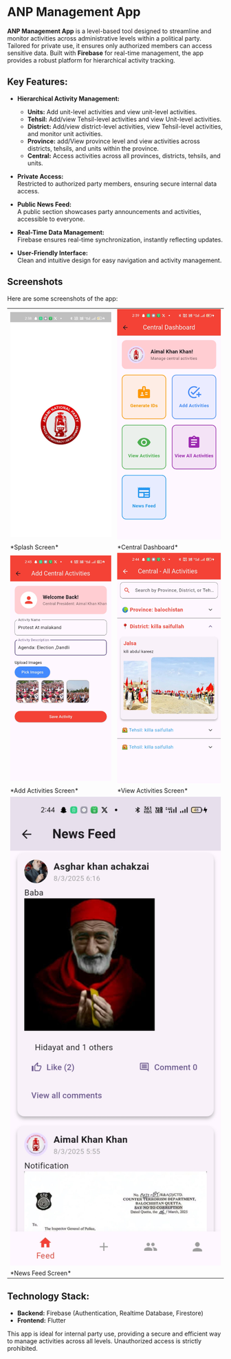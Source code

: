 # ANP Management App

**ANP Management App** is a level-based tool designed to streamline and monitor activities across administrative levels within a political party. Tailored for private use, it ensures only authorized members can access sensitive data. Built with **Firebase** for real-time management, the app provides a robust platform for hierarchical activity tracking.

## Key Features:
- **Hierarchical Activity Management:**
  - **Units:** Add unit-level activities and view unit-level activities.
  - **Tehsil:** Add/view Tehsil-level activities and view Unit-level activities.
  - **District:** Add/view district-level activities, view Tehsil-level activities, and monitor unit activities.
  - **Province:** add/View province level and view activities across districts, tehsils, and units within the province.
  - **Central:** Access activities across all provinces, districts, tehsils, and units.

- **Private Access:**  
  Restricted to authorized party members, ensuring secure internal data access.

- **Public News Feed:**  
  A public section showcases party announcements and activities, accessible to everyone.

- **Real-Time Data Management:**  
  Firebase ensures real-time synchronization, instantly reflecting updates.

- **User-Friendly Interface:**  
  Clean and intuitive design for easy navigation and activity management.

## Screenshots
Here are some screenshots of the app:

<table>
  <tr>
    <td><img src="./assets/Screenshot1.jpg" alt="Screenshot 1" width="300" /></td>
    <td><img src="./assets/Screenshot2.jpg" alt="Screenshot 2" width="300" /></td>
  </tr>
  <tr>
    <td>*Splash Screen*</td>
    <td>*Central Dashboard*</td>
  </tr>
  <tr>
    <td><img src="./assets/Screenshot3.jpg" alt="Screenshot 3" width="300" /></td>
    <td><img src="./assets/Screenshot4.jpg" alt="Screenshot 4" width="300" /></td>
  </tr>
  <tr>
    <td>*Add Activities Screen*</td>
    <td>*View Activities Screen*</td>
  </tr>
  <tr>
    <td colspan="2"><img src="./assets/Screenshot5.jpg" alt="Screenshot 5" width="600" /></td>
  </tr>
  <tr>
    <td colspan="2">*News Feed Screen*</td>
  </tr>
</table>

## Technology Stack:
- **Backend:** Firebase (Authentication, Realtime Database, Firestore)
- **Frontend:** Flutter

This app is ideal for internal party use, providing a secure and efficient way to manage activities across all levels. Unauthorized access is strictly prohibited.